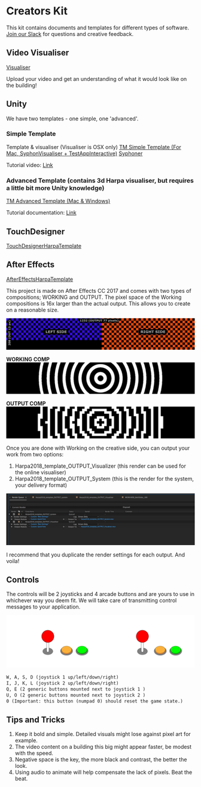 # Creators Kit

This kit contains documents and templates for different types of software. <a href="https://join.slack.com/t/tiny-massive/shared_invite/enQtNDY1MjQwMjY4NzY4LTlhZDgxZTJmZDIxOTQ0MDY5Y2I1MWQ0MDYyMjEyMmVlNGFiNDNhMTlmMmEyNzEwMTI3YWRjNzJhMzkzZGIzNjk">Join our Slack</a> for questions and creative feedback.

## Video Visualiser

[Visualiser](../visualiser/)

Upload your video and get an understanding of what it would look like on the building!

## Unity

We have two templates - one simple, one 'advanced'. 

### Simple Template

Template & visualiser (Visualiser is OSX only)
[TM Simple Template (For Mac, SyphonVisualiser + TestAppInteractive)](TMApps.zip)
[Syphoner](http://www.sigmasix.ch/syphoner/)

Tutorial video: [Link](https://www.youtube.com/watch?v=A3irySxcXY4)

### Advanced Template (contains 3d Harpa visualiser, but requires a little bit more Unity knowledge)

[TM Advanced Template (Mac & Windows)](TMAdvTemplate.zip)

Tutorial documentation: [Link](https://docs.google.com/document/d/14lVTT5Eh0mVbZN7ukxQ_8zATk2JOuJBczsSjYwUdkrs)


## TouchDesigner

[TouchDesignerHarpaTemplate](TouchDesigner/HarpaTemplate.toe)

## After Effects

[AfterEffectsHarpaTemplate](AfterEffects/HarpaTemplate.zip)

This project is made on After Effects CC 2017 and comes with two types of compositions; WORKING and OUTPUT. The pixel space of the Working compositions is 16x larger than the actual output. This allows you to create on a reasonable size.

![](AfterEffects/HarpaTemplateGuide-1.jpg)

**WORKING COMP**
![](AfterEffects/HarpaTemplateGuide-2.jpg)

**OUTPUT COMP**
![](AfterEffects/HarpaTemplateGuide-3.jpg)

Once you are done with Working on the creative side, you can output your work from two options:

1. Harpa2018_template_OUTPUT_Visualizer (this render can be used for the online visualiser)
2. Harpa2018_template_OUTPUT_System (this is the render for the system, your delivery format)

![](AfterEffects/HarpaTemplateGuide-4.jpg)

I recommend that you duplicate the render settings for each output. And voila!

## Controls

The controls will be 2 joysticks and 4 arcade buttons and are yours to use in whichever way you deem fit. We will take care of transmitting control messages to your application.

![](ControllerDiagram.png)

```
W, A, S, D (joystick 1 up/left/down/right)
I, J, K, L (joystick 2 up/left/down/right)
Q, E (2 generic buttons mounted next to joystick 1 )
U, O (2 generic buttons mounted next to joystick 2 )
0 (Important: this button (numpad 0) should reset the game state.)
```

## Tips and Tricks

1. Keep it bold and simple. Detailed visuals might lose against pixel art for example.
2. The video content on a building this big might appear faster, be modest with the speed.
3. Negative space is the key, the more black and contrast, the better the look.
4. Using audio to animate will help compensate the lack of pixels. Beat the beat.
